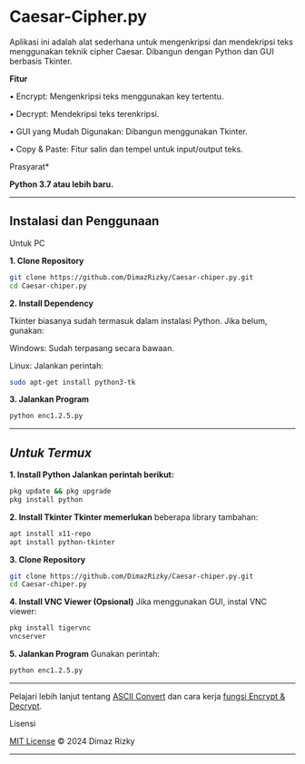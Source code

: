 
# Caesar-Cipher.py

Aplikasi ini adalah alat sederhana untuk mengenkripsi dan mendekripsi teks menggunakan teknik cipher Caesar. Dibangun dengan Python dan GUI berbasis Tkinter.

**Fitur**

• Encrypt: Mengenkripsi teks menggunakan key tertentu.

• Decrypt: Mendekripsi teks terenkripsi.

• GUI yang Mudah Digunakan: Dibangun menggunakan Tkinter.

• Copy & Paste: Fitur salin dan tempel untuk input/output teks.


Prasyarat*

**Python 3.7 atau lebih baru.**



---

## Instalasi dan Penggunaan

Untuk PC

**1. Clone Repository**
```bash
git clone https://github.com/DimazRizky/Caesar-chiper.py.git
cd Caesar-chiper.py
```

**2. Install Dependency**

Tkinter biasanya sudah termasuk dalam instalasi Python. Jika belum, gunakan:

Windows: Sudah terpasang secara bawaan.

Linux: Jalankan perintah:

```bash
sudo apt-get install python3-tk
```

**3. Jalankan Program**

```bash
python enc1.2.5.py
```

---

## _Untuk Termux_

**1. Install Python Jalankan perintah berikut:**

```bash
pkg update && pkg upgrade
pkg install python
```

**2. Install Tkinter Tkinter memerlukan** beberapa library tambahan:

```bash
apt install x11-repo
apt install python-tkinter
```


**3. Clone Repository**

```bash
git clone https://github.com/DimazRizky/Caesar-chiper.py.git
cd Caesar-chiper.py
```

**4. Install VNC Viewer (Opsional)**
Jika menggunakan GUI, instal VNC viewer:

```bash
pkg install tigervnc
vncserver
```


**5. Jalankan Program**
Gunakan perintah:

```bash
python enc1.2.5.py
```


---

Pelajari lebih lanjut tentang [ASCII Convert](https://youtu.be/x71kJyNvB5o?si=xhRIl1WwzKetasyJ) dan cara kerja [fungsi Encrypt & Decrypt](https://youtu.be/QYng_rXg5OQ?si=R3QxmMEJW0GmafT9).


Lisensi

[MIT License](https://github.com/DimazRizky/Caesar-chiper.py/blob/main/LICENSE) © 2024 Dimaz Rizky


---
